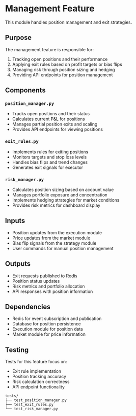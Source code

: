 # Management Feature

This module handles position management and exit strategies.

## Purpose

The management feature is responsible for:

1. Tracking open positions and their performance
2. Applying exit rules based on profit targets or bias flips
3. Managing risk through position sizing and hedging
4. Providing API endpoints for position management

## Components

### `position_manager.py`

- Tracks open positions and their status
- Calculates current P&L for positions
- Manages partial position exits and scaling
- Provides API endpoints for viewing positions

### `exit_rules.py`

- Implements rules for exiting positions
- Monitors targets and stop loss levels
- Handles bias flips and trend changes
- Generates exit signals for executor

### `risk_manager.py`

- Calculates position sizing based on account value
- Manages portfolio exposure and concentration
- Implements hedging strategies for market conditions
- Provides risk metrics for dashboard display

## Inputs

- Position updates from the execution module
- Price updates from the market module
- Bias flip signals from the strategy module
- User commands for manual position management

## Outputs

- Exit requests published to Redis
- Position status updates
- Risk metrics and portfolio allocation
- API responses with position information

## Dependencies

- Redis for event subscription and publication
- Database for position persistence
- Execution module for position data
- Market module for price information

## Testing

Tests for this feature focus on:
- Exit rule implementation
- Position tracking accuracy
- Risk calculation correctness
- API endpoint functionality

```
tests/
├── test_position_manager.py
├── test_exit_rules.py
└── test_risk_manager.py
```